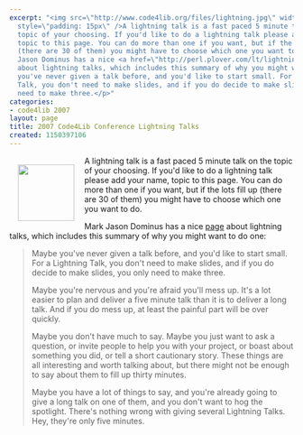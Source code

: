 ```yaml
---
excerpt: "<img src=\"http://www.code4lib.org/files/lightning.jpg\" width=\"100\" align=\"left\"
  style=\"padding: 15px\" />A lightning talk is a fast paced 5 minute talk on the
  topic of your choosing. If you'd like to do a lightning talk please add your name,
  topic to this page. You can do more than one if you want, but if the lots fill up
  (there are 30 of them) you might have to choose which one you want to do.\r\n\r\nMark
  Jason Dominus has a nice <a href=\"http://perl.plover.com/lt/lightning-talks.html\">page</a>
  about lightning talks, which includes this summary of why you might want to do one:\r\n\r\n<blockquote>\r\n<p>Maybe
  you've never given a talk before, and you'd like to start small. For a Lightning
  Talk, you don't need to make slides, and if you do decide to make slides, you only
  need to make three.</p>"
categories:
- code4lib 2007
layout: page
title: 2007 Code4Lib Conference Lightning Talks
created: 1150397106
---
```

<img src="http://www.code4lib.org/files/lightning.jpg" width="100" align="left" style="padding: 15px" />A lightning talk is a fast paced 5 minute talk on the topic of your choosing. If you'd like to do a lightning talk please add your name, topic to this page. You can do more than one if you want, but if the lots fill up (there are 30 of them) you might have to choose which one you want to do.

Mark Jason Dominus has a nice <a href="http://perl.plover.com/lt/lightning-talks.html">page</a> about lightning talks, which includes this summary of why you might want to do one:

<blockquote>
<p>Maybe you've never given a talk before, and you'd like to start small. For a Lightning Talk, you don't need to make slides, and if you do decide to make slides, you only need to make three.</p>

<p>Maybe you're nervous and you're afraid you'll mess up. It's a lot easier to plan and deliver a five minute talk than it is to deliver a long talk. And if you do mess up, at least the painful part will be over quickly.</p>

<p>Maybe you don't have much to say. Maybe you just want to ask a question, or invite people to help you with your project, or boast about something you did, or tell a short cautionary story. These things are all interesting and worth talking about, but there might not be enough to say about them to fill up thirty minutes.</p>

<p>Maybe you have a lot of things to say, and you're already going to give a long talk on one of them, and you don't want to hog the spotlight. There's nothing wrong with giving several Lightning Talks. Hey, they're only five minutes.</p>
</blockquote>


